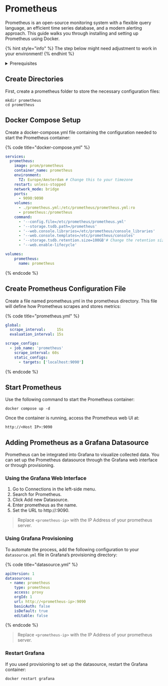 # Prometheus

Prometheus is an open-source monitoring system with a flexible query language, an efficient time series database, and a modern alerting approach. This guide walks you through installing and setting up Prometheus using Docker.

{% hint style="info" %}
The step below might need adjustment to work in your environment!
{% endhint %}

<details>

<summary>Prerequisites</summary>

* Docker installed on your server

</details>

## Create Directories

First, create a prometheus folder to store the necessary configuration files:

```shell
mkdir prometheus
cd prometheus
```

## Docker Compose Setup

Create a docker-compose.yml file containing the configuration needed to start the Prometheus container:

{% code title="docker-compose.yml" %}
```yaml
services:
  prometheus:
    image: prom/prometheus
    container_name: prometheus
    environment:
      TZ: Europe/Amsterdam # Change this to your timezone
    restart: unless-stopped
    network_mode: bridge
    ports:
      - 9090:9090
    volumes:
      - ./prometheus.yml:/etc/prometheus/prometheus.yml:ro
      - prometheus:/prometheus
    command:
      - '--config.file=/etc/prometheus/prometheus.yml'
      - '--storage.tsdb.path=/prometheus'
      - '--web.console.libraries=/etc/prometheus/console_libraries'
      - '--web.console.templates=/etc/prometheus/consoles'
      - '--storage.tsdb.retention.size=100GB'# Change the retention size to your liking.
      - '--web.enable-lifecycle'

volumes:
    prometheus:
      name: prometheus

```
{% endcode %}

## Create Prometheus Configuration File

Create a file named prometheus.yml in the prometheus directory. This file will define how Prometheus scrapes and stores metrics:

{% code title="prometheus.yml" %}
```yaml
global:
  scrape_interval:     15s
  evaluation_interval: 15s

scrape_configs:
  - job_name: 'prometheus'
    scrape_interval: 60s
    static_configs:
      - targets: ['localhost:9090']
```
{% endcode %}

## Start Prometheus

Use the following command to start the Prometheus container:

```shell
docker compose up -d
```

Once the container is running, access the Prometheus web UI at:

`http://<Host IP>:9090`

## Adding Prometheus as a Grafana Datasource

Prometheus can be integrated into Grafana to visualize collected data. You can set up the Prometheus datasource through the Grafana web interface or through provisioning.

### Using the Grafana Web Interface

1. Go to Connections in the left-side menu.
2. Search for Prometheus.
3. Click Add new Datasource.
4. Enter prometheus as the name.
5. Set the URL to http://:9090.

> Replace `<prometheus-ip>` with the IP Address of your prometheus server.

### Using Grafana Provisioning

To automate the process, add the following configuration to your `datasource.yml` file in Grafana’s provisioning directory:

{% code title="datasource.yml" %}
```yaml
apiVersion: 1
datasources:
  - name: prometheus
    type: prometheus
    access: proxy
    orgId: 1
    url: http://<prometheus-ip>:9090
    basicAuth: false
    isDefault: true
    editable: false
```
{% endcode %}

> Replace `<prometheus-ip>` with the IP Address of your prometheus server.

### Restart Grafana

If you used provisioning to set up the datasource, restart the Grafana container:

```
docker restart grafana
```
